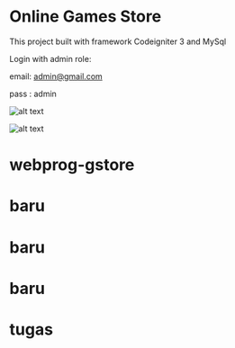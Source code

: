 # Online Games Store

This project built with framework Codeigniter 3 and MySql

Login with admin role:


email: admin@gmail.com


pass : admin

![alt text](https://github.com/tegarpratama/online-games-store/blob/master/capture-1.png?raw=true) 

![alt text](https://github.com/tegarpratama/online-games-store/blob/master/capture-2.png?raw=true) 
# webprog-gstore
# baru
# baru
# baru
# tugas
